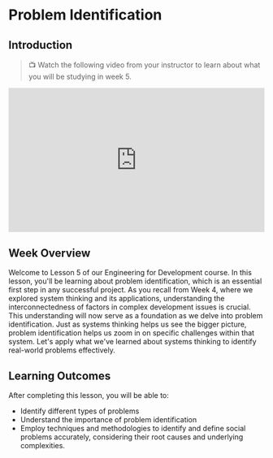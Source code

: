 # Problem Identification

## Introduction

> 📺 Watch the following video from your instructor to learn about what you will be studying in week 5.

<div style="position: relative; padding-bottom: 56.25%; height: 0;"><iframe src="https://www.youtube.com/embed/-Vb6fEGzMbY?si=_cvI_gIjhpyv2_VW" title="YouTube video player" frameborder="0" allow="accelerometer; autoplay; clipboard-write; encrypted-media; gyroscope; picture-in-picture" allowfullscreen style="position: absolute; top: 0; left: 0; width: 100%; height: 100%;"></iframe></div>

## Week Overview

Welcome to Lesson 5 of our Engineering for Development course. In this lesson, you'll be learning about problem identification, which is an essential first step in any successful project. As you recall from Week 4, where we explored system thinking and its applications, understanding the interconnectedness of factors in complex development issues is crucial. This understanding will now serve as a foundation as we delve into problem identification. Just as systems thinking helps us see the bigger picture, problem identification helps us zoom in on specific challenges within that system. Let's apply what we've learned about systems thinking to identify real-world problems effectively.

## Learning Outcomes

After completing this lesson, you will be able to:

- Identify different types of problems
- Understand the importance of problem identification
- Employ techniques and methodologies to identify and define social problems accurately, considering their root causes and underlying complexities.
